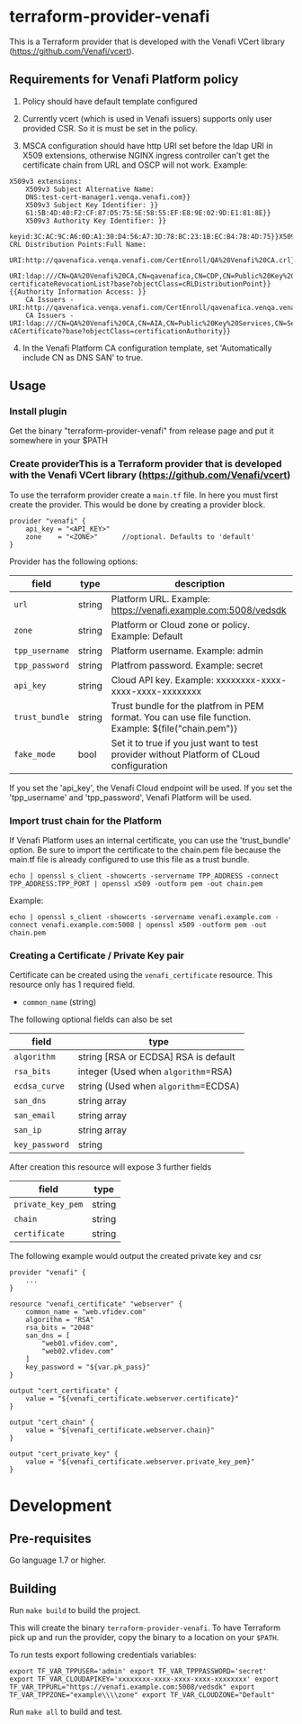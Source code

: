 # terraform-provider-venafi

This is a Terraform provider that is developed with the Venafi VCert library (https://github.com/Venafi/vcert).

## Requirements for Venafi Platform policy

1. Policy should have default template configured

2. Currently vcert (which is used in Venafi issuers) supports only user provided CSR. So it is must be set in the policy.

3. MSCA configuration should have http URI set before the ldap URI in X509 extensions, otherwise NGINX ingress controller can't get the certificate chain from URL and OSCP will not work. Example:

```
X509v3 extensions:
    X509v3 Subject Alternative Name:
    DNS:test-cert-manager1.venqa.venafi.com}}
    X509v3 Subject Key Identifier: }}
    61:5B:4D:40:F2:CF:87:D5:75:5E:58:55:EF:E8:9E:02:9D:E1:81:8E}}
    X509v3 Authority Key Identifier: }}
    keyid:3C:AC:9C:A6:0D:A1:30:D4:56:A7:3D:78:BC:23:1B:EC:B4:7B:4D:75}}X509v3 CRL Distribution Points:Full Name:
    URI:http://qavenafica.venqa.venafi.com/CertEnroll/QA%20Venafi%20CA.crl}}
    URI:ldap:///CN=QA%20Venafi%20CA,CN=qavenafica,CN=CDP,CN=Public%20Key%20Services,CN=Services,CN=Configuration,DC=venqa,DC=venafi,DC=com?certificateRevocationList?base?objectClass=cRLDistributionPoint}}{{Authority Information Access: }}
    CA Issuers - URI:http://qavenafica.venqa.venafi.com/CertEnroll/qavenafica.venqa.venafi.com_QA%20Venafi%20CA.crt}}
    CA Issuers - URI:ldap:///CN=QA%20Venafi%20CA,CN=AIA,CN=Public%20Key%20Services,CN=Services,CN=Configuration,DC=venqa,DC=venafi,DC=com?cACertificate?base?objectClass=certificationAuthority}}
```

4.  In the Venafi Platform CA configuration template, set  'Automatically include CN as DNS SAN'  to true.

## Usage
### Install plugin

Get the binary "terraform-provider-venafi" from release page and put it somewhere in your $PATH

### Create providerThis is a Terraform provider that is developed with the Venafi VCert library (https://github.com/Venafi/vcert)
To use the terraform provider create a `main.tf` file. In here you must first create the provider. This would be done by creating a provider block.

```
provider "venafi" {
    api_key = "<API_KEY>"
    zone    = "<ZONE>"      //optional. Defaults to 'default'
}
```

Provider has the following options:

| field          | type    |description                                                  |
| -------------- | --------|-------------------------------------------------------------|
| `url`          |string   |Platform URL. Example: https://venafi.example.com:5008/vedsdk|
| `zone`         |string   |Platform or Cloud zone or policy. Example: Default|
| `tpp_username` |string   |Platform username. Example: admin|
| `tpp_password` |string   |Platfrom password. Example: secret|
| `api_key`      |string   |Cloud API key. Example: xxxxxxxx-xxxx-xxxx-xxxx-xxxxxxxx|
| `trust_bundle` |string   |Trust bundle for the platfrom in PEM format. You can use file function. Example: ${file("chain.pem")}|
| `fake_mode`    |bool     |Set it to true if you just want to test provider without Platform of CLoud configuration|

If you set the 'api_key', the Venafi Cloud endpoint will be used.  If you set the 'tpp_username' and  'tpp_password', Venafi Platform will be used.

### Import trust chain for the Platform
If Venafi Platform uses an internal certificate, you can use the 'trust_bundle' option. Be sure to import the certificate to the chain.pem file because the main.tf file is already configured to use this file as a trust bundle.

```
echo | openssl s_client -showcerts -servername TPP_ADDRESS -connect TPP_ADDRESS:TPP_PORT | openssl x509 -outform pem -out chain.pem
```

Example:

```
echo | openssl s_client -showcerts -servername venafi.example.com -connect venafi.example.com:5008 | openssl x509 -outform pem -out chain.pem
```

### Creating a Certificate / Private Key pair

Certificate can be created using the `venafi_certificate` resource. This resource only has 1 required field.
- `common_name` (string)

The following optional fields can also be set

| field          | type                                  |
| -------------- | --------------------------------------|
| `algorithm`    | string [RSA or ECDSA]   RSA is default|
| `rsa_bits`     | integer (Used when `algorithm`=RSA)   |
| `ecdsa_curve`  | string (Used when `algorithm`=ECDSA)  |
| `san_dns`      | string array                          |
| `san_email`    | string array                          |
| `san_ip`       | string array                          |
| `key_password` | string                                |

After creation this resource will expose 3 further fields

| field             |type    |
| ----------------- | ------ |
| `private_key_pem` | string |
| `chain`           | string |
| `certificate`     | string |

The following example would output the created private key and csr

```
provider "venafi" {
    ...
}

resource "venafi_certificate" "webserver" {
    common_name = "web.vfidev.com"
    algorithm = "RSA"
    rsa_bits = "2048"
    san_dns = [
        "web01.vfidev.com",
        "web02.vfidev.com"
    ]
    key_password = "${var.pk_pass}"
}

output "cert_certificate" {
    value = "${venafi_certificate.webserver.certificate}"
}

output "cert_chain" {
    value = "${venafi_certificate.webserver.chain}"
}

output "cert_private_key" {
    value = "${venafi_certificate.webserver.private_key_pem}"
}
```

# Development

## Pre-requisites
Go language 1.7 or higher.

## Building

Run `make build` to build the project.

This will create the binary `terraform-provider-venafi`. To have Terraform pick up and run the provider, copy the binary to a location on your `$PATH`.

To run tests export following credentials variables:

`
export TF_VAR_TPPUSER='admin'
export TF_VAR_TPPPASSWORD='secret'
export TF_VAR_CLOUDAPIKEY='xxxxxxxx-xxxx-xxxx-xxxx-xxxxxxxx'
export TF_VAR_TPPURL="https://venafi.example.com:5008/vedsdk"
export TF_VAR_TPPZONE="example\\\\zone"
export TF_VAR_CLOUDZONE="Default"
`

Run `make all` to build and test.


